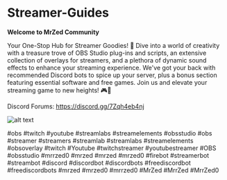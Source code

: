# Streamer-Guides
**Welcome to MrZed Community**

Your One-Stop Hub for Streamer Goodies! 🚀 Dive into a world of creativity with a treasure trove of OBS Studio plug-ins and scripts, an extensive collection of overlays for streamers, and a plethora of dynamic sound effects to enhance your streaming experience.
We've got your back with recommended Discord bots to spice up your server, plus a bonus section featuring essential software and free games. 
Join us and elevate your streaming game to new heights! 🎮🎉

Discord Forums: https://discord.gg/7Zqh4eb4nj

![alt text](https://scontent-ord5-2.xx.fbcdn.net/v/t39.30808-6/427919146_988353305991581_1138378750860276908_n.jpg?_nc_cat=105&ccb=1-7&_nc_sid=c42490&_nc_ohc=BkqkfFapIV0AX9xj9xP&_nc_ht=scontent-ord5-2.xx&oh=00_AfA4i2JVsTUJ8A6UhCsdT1NI8s_t5oIxAYQ6eGMBTwk2eg&oe=65D15D3B)

#obs #twitch #youtube #streamlabs #streamelements #obsstudio #obs #streamer #streamers #streamlab #streamlabs #streamelements #obsoverlay #twitch #Youtube #twitchstreamer #youtubestreamer #OBS #obsstudio #mrrzed0 #mrzed #mrzed #mrzed0 #firebot #streamerbot #streambot #discord #discordbot #discordbots #freediscordbot #freediscordbots #mrzed #mrzed0 #mrrzed0 #MrZed #MrrZed #MrrZed0
